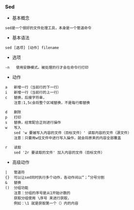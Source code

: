 ### Sed

* 基本概念

```
sed是一个很好的文件处理工具，本身是一个管道命令
```

* 基本语法

```
sed [选项] [动作] filename
```

* 选项

```
-n   使用安静模式。被处理的行才会在命令行打印
```

* 动作

```
a   新增一行（当前行的下一行）
i   新增一行（当前行的上一行）
c   替换，后接字符串，
	注意:1,5c会将整个区域替换，不是每行都替换
	
d   删除
p   打印
s   替换，经常配合正则进行操作
w   写入
	sed 'w 要被写入内容的文件（目标文件）' 读取内容的文件（源文件）
	注意：只要用w往文件中进行写入操作，就会将原来的内容全部覆盖
	
r   读取
	sed '2r 要读取的文件' 加入内容的文件（目标文件）
```
	
* 高级动作

```
|   管道符
{}  可以让sed同时执行多个动作，各动作间以“；”分号分割
&   替换
()  分组功能
	注意：分组的序号是从1开始计数的
	获取分组使用 \序号 来进行获取，
	例如：\1 就是获取第一个（）内的内容
```


				
			 
